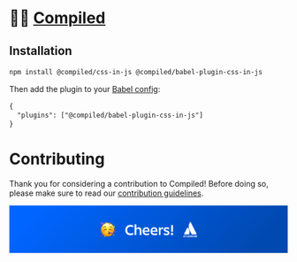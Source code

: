 # 👷‍♀ ‍[Compiled](https://compiledcssinjs.com/)

## Installation

```bash
npm install @compiled/css-in-js @compiled/babel-plugin-css-in-js
```

Then add the plugin to your [Babel config](https://babeljs.io/docs/en/config-files):

```
{
  "plugins": ["@compiled/babel-plugin-css-in-js"]
}
```

# Contributing

Thank you for considering a contribution to Compiled!
Before doing so,
please make sure to read our [contribution guidelines](/CONTRIBUTING.md).

[![Atlassian](https://raw.githubusercontent.com/atlassian-internal/oss-assets/master/banner-cheers-light.png)](https://atlassian.com)
